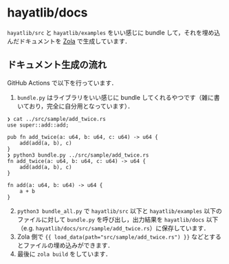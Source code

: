 # hayatlib/docs
`hayatlib/src` と `hayatlib/examples` をいい感じに bundle して，それを埋め込んだドキュメントを [Zola](https://www.getzola.org/) で生成しています．

## ドキュメント生成の流れ
GitHub Actions で以下を行っています．

1. `bundle.py` はライブラリをいい感じに bundle してくれるやつです（雑に書いており，完全に自分用となっています）．
```
❯ cat ../src/sample/add_twice.rs
use super::add::add;

pub fn add_twice(a: u64, b: u64, c: u64) -> u64 {
    add(add(a, b), c)
}
❯ python3 bundle.py ../src/sample/add_twice.rs
fn add_twice(a: u64, b: u64, c: u64) -> u64 {
    add(add(a, b), c)
}

fn add(a: u64, b: u64) -> u64 {
    a + b
}
```

2. `python3 bundle_all.py` で `hayatlib/src` 以下と `hayatlib/examples` 以下のファイルに対して `bundle.py` を呼び出し，出力結果を `hayatlib/docs` 以下（e.g. `hayatlib/docs/src/sample/add_twice.rs`）に保存しています．
3. Zola 側で `{{ load_data(path="src/sample/add_twice.rs") }}` などとするとファイルの埋め込みができます．
4. 最後に `zola build` をしています．
